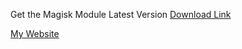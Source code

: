 Get the Magisk Module Latest Version
[Download Link](https://www.magiskmodule.com/)

[My Website](https://www.magiskmodule.com)
